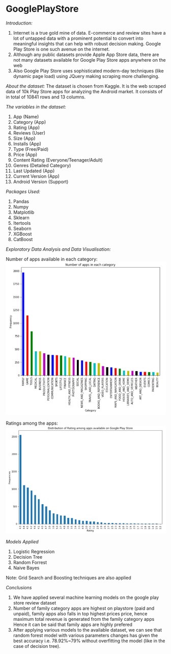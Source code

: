 # GooglePlayStore

*Introduction:*

1) Internet is a true gold mine of data. E-commerce and review sites have a lot of untapped data with a prominent potential to convert into meaningful insights that can help with robust decision making.
Google Play Store is one such avenue on the internet.
2) Although any public datasets provide Apple App Store data, there are not many datasets available for Google Play Store apps anywhere on the web
3) Also Google Play Store uses sophisticated modern-day techniques (like dynamic page load) using JQuery making scraping more challenging.

*About the dataset:* The dataset is chosen from Kaggle. It is the web scraped data of 10k Play Store apps for analyzing the Android market. It consists of in total of 10841 rows and 13 columns.


*The variables in the dataset:*
1) App (Name)
2) Category (App)
3) Rating (App)
4) Reviews (User)
5) Size (App)
6) Installs (App)
7) Type (Free/Paid)
8) Price (App)
9) Content Rating (Everyone/Teenager/Adult)
10) Genres (Detailed Category)
11) Last Updated (App)
12) Current Version (App)
13) Android Version (Support)


*Packages Used:*
1) Pandas
2) Numpy
3) Matplotlib
4) Sklearn
5) Itertools
6) Seaborn
7) XGBoost
8) CatBoost

*Exploratory Data Analysis and Data Visualisation:*

Number of apps available in each category:
![](https://github.com/sneha1606/GooglePlayStore/blob/main/Visualisation/Number%20of%20Apps%20in%20Each%20Category.PNG)

Ratings among the apps:
![](https://github.com/sneha1606/GooglePlayStore/blob/main/Visualisation/Rating%20among%20various%20apps.PNG)

*Models Applied*
1) Logistic Regression
2) Decision Tree
3) Random Forrest
4) Naive Bayes

Note: Grid Search and Boosting techniques are also applied


*Conclusions*
1. We have applied several machine learning models on the google play store review dataset
2. Number of family category apps are highest on playstore (paid and unpaid), family apps also falls in top highest prices price, hence maximum total revenue is generated from the family category apps
Hence it can be said that family apps are highly prefered
3. After applying various models to the available dataset, we can see that random forest model with various parameters changes has given the best accuracy i.e. 78.92%~79% without overfitting the model (like in the case of decision tree).
